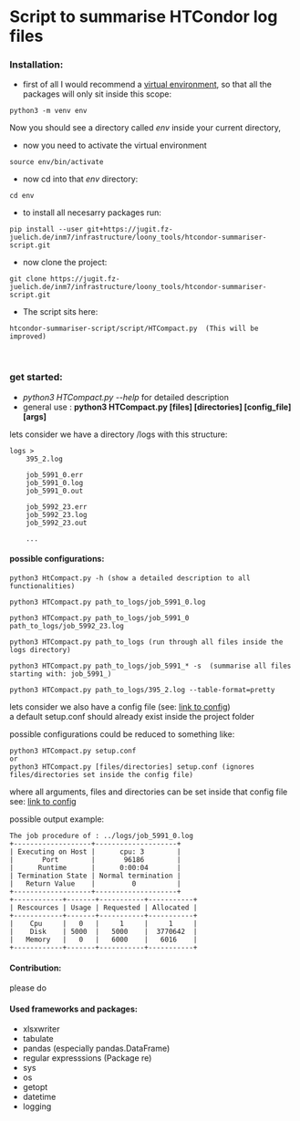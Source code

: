 # Script to summarise HTCondor log files

### Installation:
    
- first of all I would recommend a [virtual environment](https://packaging.python.org/guides/installing-using-pip-and-virtual-environments/), so that all the packages will only sit inside this scope:
```
python3 -m venv env 
```
Now you should see a directory called *env* inside your current directory,
- now you need to activate the virtual environment
```
source env/bin/activate
```
- now cd into that *env* directory: 
```
cd env
```
- to install all necesarry packages run:
```
pip install --user git+https://jugit.fz-juelich.de/inm7/infrastructure/loony_tools/htcondor-summariser-script.git
```
- now clone the project:
```
git clone https://jugit.fz-juelich.de/inm7/infrastructure/loony_tools/htcondor-summariser-script.git
```
- The script sits here:
```
htcondor-summariser-script/script/HTCompact.py  (This will be improved)
```
<br>
 
### get started:
- *python3 HTCompact.py --help* for detailed description
- general use :
**python3 HTCompact.py \[files] \[directories] \[config_file] \[args]**

lets consider we have a directory /logs with this structure:

    logs >
        395_2.log
        
        job_5991_0.err
        job_5991_0.log
        job_5991_0.out
        
        job_5992_23.err
        job_5992_23.log
        job_5992_23.out
        
        ...

#### possible configurations:
```
python3 HtCompact.py -h (show a detailed description to all functionalities)

python3 HTCompact.py path_to_logs/job_5991_0.log

python3 HTCompact.py path_to_logs/job_5991_0 path_to_logs/job_5992_23.log

python3 HTCompact.py path_to_logs (run through all files inside the logs directory)

python3 HTCompact.py path_to_logs/job_5991_* -s  (summarise all files starting with: job_5991_)

python3 HTCompact.py path_to_logs/395_2.log --table-format=pretty 
```

 lets consider we also have a config file (see: [link to config]()) \
 a default setup.conf should already exist inside the project folder
 
 possible configurations could be reduced to something like: 
```
python3 HTCompact.py setup.conf
or
python3 HTCompact.py [files/directories] setup.conf (ignores files/directories set inside the config file)
```

where all arguments, files and directories can be set inside that config file \
see: [link to config]() 

possible output example:

```
The job procedure of : ../logs/job_5991_0.log
+-------------------+--------------------+
| Executing on Host |      cpu: 3        |
|       Port        |       96186        |
|      Runtime      |      0:00:04       |
| Termination State | Normal termination |
|   Return Value    |         0          |
+-------------------+--------------------+
+------------+-------+-----------+-----------+
| Rescources | Usage | Requested | Allocated |
+------------+-------+-----------+-----------+
|    Cpu     |   0   |     1     |     1     |
|    Disk    | 5000  |   5000    |  3770642  |
|   Memory   |   0   |   6000    |   6016    |
+------------+-------+-----------+-----------+

```



#### Contribution:
please do




#### Used frameworks and packages:
- xlsxwriter
- tabulate
- pandas (especially pandas.DataFrame)
- regular expresssions (Package re)
- sys
- os
- getopt
- datetime
- logging